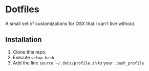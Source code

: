 # Dotfiles

A small set of customizations for OSX that I can't live without.

## Installation

1. Clone this repo.
2. Execute `setup.bash`
3. Add the line `source ~/.dots/profile.sh` to your `.bash_profile`
